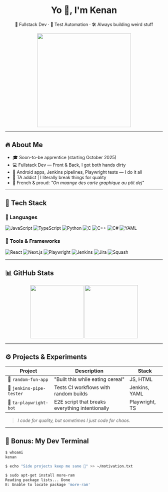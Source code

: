 <h1 align="center">Yo 👋, I'm Kenan</h1>
<p align="center">🧠 Fullstack Dev · 🧪 Test Automation · 🛠️ Always building weird stuff</p>
<p align="center">
  <img src="https://media.giphy.com/media/du3J3cXyzhj75IOgvA/giphy.gif" width="300" />
</p>

---

## 🔥 About Me

- 🎓 Soon-to-be apprentice (starting October 2025)
- 💻 Fullstack Dev — Front & Back, I got both hands dirty
- 🤖 Android apps, Jenkins pipelines, Playwright tests — I do it all
- 🧪 TA addict | I literally break things for quality
- 🥖 French & proud: _"On maange des carte graphique au ptit dej"_

---

## 🚀 Tech Stack

### 💬 Languages

![JavaScript](https://img.shields.io/badge/-JavaScript-F7DF1E?style=flat-square&logo=javascript&logoColor=black)
![TypeScript](https://img.shields.io/badge/-TypeScript-3178C6?style=flat-square&logo=typescript&logoColor=white)
![Python](https://img.shields.io/badge/-Python-3776AB?style=flat-square&logo=python&logoColor=white)
![C](https://img.shields.io/badge/-C-00599C?style=flat-square&logo=c&logoColor=white)
![C++](https://img.shields.io/badge/-C++-00599C?style=flat-square&logo=c%2b%2b&logoColor=white)
![C#](https://img.shields.io/badge/-CSharp-239120?style=flat-square&logo=c-sharp&logoColor=white)
![YAML](https://img.shields.io/badge/-YAML-000?style=flat-square&logo=yaml&logoColor=white)

### 🧰 Tools & Frameworks

![React](https://img.shields.io/badge/-React-20232A?style=flat-square&logo=react&logoColor=61DAFB)
![Next.js](https://img.shields.io/badge/-Next.js-000?style=flat-square&logo=next.js)
![Playwright](https://img.shields.io/badge/-Playwright-2EAD33?style=flat-square&logo=playwright&logoColor=white)
![Jenkins](https://img.shields.io/badge/-Jenkins-D24939?style=flat-square&logo=jenkins&logoColor=white)
![Jira](https://img.shields.io/badge/-Jira-0052CC?style=flat-square&logo=jira&logoColor=white)
![Squash](https://img.shields.io/badge/-Squash-0088CC?style=flat-square)

---

## 📊 GitHub Stats

<p align="center">
  <img src="https://github-readme-stats.vercel.app/api?username=KenanDev&show_icons=true&theme=tokyonight" height="170" />
  <img src="https://github-readme-stats.vercel.app/api/top-langs/?username=KenanDev&layout=compact&theme=tokyonight" height="170" />
</p>

---

## ⚙️ Projects & Experiments

| Project | Description | Stack |
|--------|-------------|-------|
| 🤪 `random-fun-app` | "Built this while eating cereal" | JS, HTML |
| 🤖 `jenkins-pipe-tester` | Tests CI workflows with random builds | Jenkins, YAML |
| 🧪 `ta-playwright-bot` | E2E script that breaks everything intentionally | Playwright, TS |

> *I code for quality, but sometimes I just code for chaos.*

---

## 🎁 Bonus: My Dev Terminal

```bash
$ whoami
kenan

$ echo "Side projects keep me sane 🚀" >> ~/motivation.txt

$ sudo apt-get install more-ram
Reading package lists... Done
E: Unable to locate package 'more-ram'
